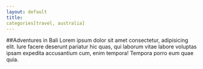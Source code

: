 ```yaml
---
layout: default
title:
categories[travel, australia]
---
```


##Adventures in Bali
Lorem ipsum dolor sit amet consectetur, adipisicing elit. Iure facere deserunt pariatur hic quas, qui laborum vitae labore voluptas ipsam expedita accusantium cum, enim tempora! Tempora porro eum quae quia.